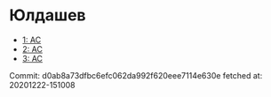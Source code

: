 # Юлдашев
- [1: AC](1.md)
- [2: AC](2.md)
- [3: AC](3.md)

Commit: d0ab8a73dfbc6efc062da992f620eee7114e630e
 fetched at: 20201222-151008
